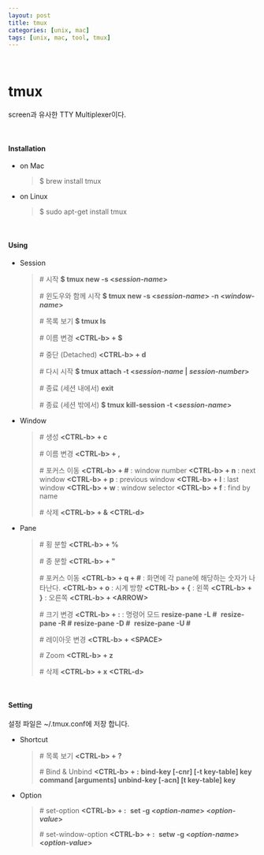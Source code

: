 ```yaml
---
layout: post
title: tmux
categories: [unix, mac]
tags: [unix, mac, tool, tmux]
---
```


&nbsp;

# tmux

screen과 유사한  TTY Multiplexer이다.

&nbsp;

#### Installation

- on Mac

  > $ brew install tmux

- on Linux

  > $ sudo apt-get install tmux

&nbsp;

#### Using

- Session

  > \# 시작
  > **$ tmux new -s \<*session-name*>**
  >
  > \# 윈도우와 함께 시작
  > **$ tmux new -s \<*session-name*> -n \<*window-name*>**
  >
  > \# 목록 보기
  > **$ tmux ls**
  >
  > \# 이름 변경
  > **\<CTRL-b> + $**
  >
  > \# 중단 (Detached)
  > **\<CTRL-b> + d**
  >
  > \# 다시 시작
  > **$ tmux attach -t \<*session-name* | *session-number*>**
  >
  > \# 종료 (세션 내에서)
  > **exit**
  >
  > \# 종료 (세션 밖에서)
  > **$ tmux kill-session -t \<*session-name*>**

- Window

  > \# 생성
  > **\<CTRL-b> + c**
  >
  > \# 이름 변경
  > **\<CTRL-b> + ,**
  >
  > \# 포커스 이동
  > **\<CTRL-b> + #** : window number
  > **\<CTRL-b> + n** : next window
  > **\<CTRL-b> + p** : previous window
  > **\<CTRL-b> + l** : last window
  > **\<CTRL-b> + w** : window selector
  > **\<CTRL-b> + f** : find by name
  >
  > \# 삭제
  > **\<CTRL-b> + &**
  > **\<CTRL-d>**

- Pane

  > \# 횡 분할
  > **\<CTRL-b> + %**
  >
  > \# 종 분할
  > **\<CTRL-b> + "**
  >
  > \# 포커스 이동
  > **\<CTRL-b> + q + #** : 화면에 각 pane에 해당하는 숫자가 나타난다.
  > **\<CTRL-b> + o** : 시계 방향
  > **\<CTRL-b> + {** : 왼쪽
  > **\<CTRL-b> + }** : 오른쪽
  > **\<CTRL-b> + \<ARROW>**
  >
  > \# 크기 변경
  > **\<CTRL-b> + :** : 명령어 모드
  > ​	**resize-pane -L #**
  > ​	**resize-pane -R #**
  > ​	**resize-pane -D #**
  > ​	**resize-pane -U #**
  >
  > \# 레이아웃 변경
  > **\<CTRL-b> + \<SPACE>**
  >
  > \# Zoom
  > **\<CTRL-b> + z**
  >
  > \# 삭제
  > **\<CTRL-b> + x**
  > **\<CTRL-d>**

&nbsp;

#### Setting

설정 파일은 ~/.tmux.conf에 저장 합니다.

- Shortcut

  > \# 목록 보기
  > **\<CTRL-b> + ?**
  >
  > \# Bind & Unbind
  > **\<CTRL-b> + :**
  > ​	**bind-key [-cnr] \[-t key-table] key command [arguments]**
  > ​	**unbind-key [-acn] \[t key-table] key**

- Option

  > \# set-option
  > **\<CTRL-b> + :**
  > ​	**set -g \<*option-name*> \<*option-value*>**
  >
  > \# set-window-option
  > **\<CTRL-b> + :**
  > ​	**setw -g \<*option-name*> \<*option-value*>**

